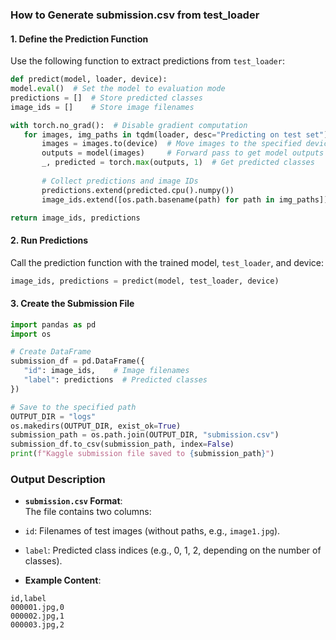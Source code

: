 ### How to Generate submission.csv from test_loader


#### 1. **Define the Prediction Function**  
Use the following function to extract predictions from `test_loader`:
```python
def predict(model, loader, device):
model.eval()  # Set the model to evaluation mode
predictions = []  # Store predicted classes
image_ids = []    # Store image filenames

with torch.no_grad():  # Disable gradient computation
   for images, img_paths in tqdm(loader, desc="Predicting on test set"):
       images = images.to(device)  # Move images to the specified device
       outputs = model(images)     # Forward pass to get model outputs
       _, predicted = torch.max(outputs, 1)  # Get predicted classes
       
       # Collect predictions and image IDs
       predictions.extend(predicted.cpu().numpy())
       image_ids.extend([os.path.basename(path) for path in img_paths])

return image_ids, predictions
```

#### 2. **Run Predictions**  
Call the prediction function with the trained model, `test_loader`, and device:
```python
image_ids, predictions = predict(model, test_loader, device)
```

#### 3. **Create the Submission File**  
```python
import pandas as pd
import os

# Create DataFrame
submission_df = pd.DataFrame({
   "id": image_ids,    # Image filenames
   "label": predictions  # Predicted classes
})

# Save to the specified path
OUTPUT_DIR = "logs"
os.makedirs(OUTPUT_DIR, exist_ok=True)
submission_path = os.path.join(OUTPUT_DIR, "submission.csv")
submission_df.to_csv(submission_path, index=False)
print(f"Kaggle submission file saved to {submission_path}")
```

### Output Description
- **`submission.csv` Format**:  
The file contains two columns:
- `id`: Filenames of test images (without paths, e.g., `image1.jpg`).
- `label`: Predicted class indices (e.g., 0, 1, 2, depending on the number of classes).


- **Example Content**:
```
id,label
000001.jpg,0
000002.jpg,1
000003.jpg,2
```
